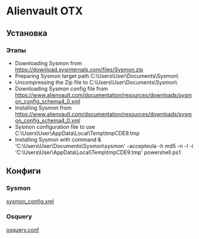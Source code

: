 # Alienvault OTX
## Установка 
### Этапы
- Downloading Sysmon from https://download.sysinternals.com/files/Sysmon.zip
- Preparing Sysmon target path C:\Users\User\Documents\Sysmon\
- Uncompressing the Zip file to C:\Users\User\Documents\Sysmon\
- Downloading Sysmon config file from https://www.alienvault.com/documentation/resources/downloads/sysmon_config_schema4_0.xml
- Installing Sysmon from https://www.alienvault.com/documentation/resources/downloads/sysmon_config_schema4_0.xml
- Sysmon configuration file to use C:\Users\User\AppData\Local\Temp\tmpCDE9.tmp
- Installing Sysmon with command & 'C:\Users\User\Documents\Sysmon\\sysmon' -accepteula -h md5 -n -l -i 'C:\Users\User\AppData\Local\Temp\tmpCDE9.tmp'
powershell.ps1 

## Конфиги 
### Sysmon 
[sysmon_config.xml](https://github.com/joker2013/otx/blob/main/Sysmon/sysmon_config.xml)
### Osquery 
[osquery.conf](https://github.com/joker2013/otx/blob/main/Osquery/osquery.conf)
